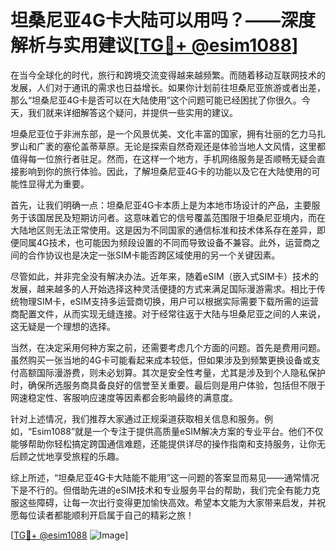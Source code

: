 # 坦桑尼亚4G卡大陆可以用吗？——深度解析与实用建议[[TG💪+ @esim1088](https://t.me/s/esim1088)]

在当今全球化的时代，旅行和跨境交流变得越来越频繁。而随着移动互联网技术的发展，人们对于通讯的需求也日益增长。如果你计划前往坦桑尼亚旅游或者出差，那么“坦桑尼亚4G卡是否可以在大陆使用”这个问题可能已经困扰了你很久。今天，我们就来详细解答这个疑问，并提供一些实用的建议。

坦桑尼亚位于非洲东部，是一个风景优美、文化丰富的国家，拥有壮丽的乞力马扎罗山和广袤的塞伦盖蒂草原。无论是探索自然奇观还是体验当地人文风情，这里都值得每一位旅行者驻足。然而，在这样一个地方，手机网络服务是否顺畅无疑会直接影响到你的旅行体验。因此，了解坦桑尼亚4G卡的功能以及它在大陆使用的可能性显得尤为重要。

首先，让我们明确一点：坦桑尼亚4G卡本质上是为本地市场设计的产品，主要服务于该国居民及短期访问者。这意味着它的信号覆盖范围限于坦桑尼亚境内，而在大陆地区则无法正常使用。这是因为不同国家的通信标准和技术体系存在差异，即便同属4G技术，也可能因为频段设置的不同而导致设备不兼容。此外，运营商之间的合作协议也是决定一张SIM卡能否跨区域使用的另一个关键因素。

尽管如此，并非完全没有解决办法。近年来，随着eSIM（嵌入式SIM卡）技术的发展，越来越多的人开始选择这种灵活便捷的方式来满足国际漫游需求。相比于传统物理SIM卡，eSIM支持多运营商切换，用户可以根据实际需要下载所需的运营商配置文件，从而实现无缝连接。对于经常往返于大陆与坦桑尼亚之间的人来说，这无疑是一个理想的选择。

当然，在决定采用何种方案之前，还需要考虑几个方面的问题。首先是费用问题。虽然购买一张当地的4G卡可能看起来成本较低，但如果涉及到频繁更换设备或支付高额国际漫游费，则未必划算。其次是安全性考量，尤其是涉及到个人隐私保护时，确保所选服务商具备良好的信誉至关重要。最后则是用户体验，包括但不限于网速稳定性、客服响应速度等因素都会影响最终的满意度。

针对上述情况，我们推荐大家通过正规渠道获取相关信息和服务。例如，“Esim1088”就是一个专注于提供高质量eSIM解决方案的专业平台。他们不仅能够帮助你轻松搞定跨国通信难题，还能提供详尽的操作指南和支持服务，让你无后顾之忧地享受旅程的乐趣。

综上所述，“坦桑尼亚4G卡大陆能不能用”这一问题的答案显而易见——通常情况下是不行的。但借助先进的eSIM技术和专业服务平台的帮助，我们完全有能力克服这些障碍，让每一次出行变得更加愉快高效。希望本文能为大家带来启发，并祝愿每位读者都能顺利开启属于自己的精彩之旅！

[[TG💪+ @esim1088](https://t.me/s/esim1088) ![Image](https://i.postimg.cc/4NQfJmqS/Snipaste-2025-05-13-00-14-12.png)]